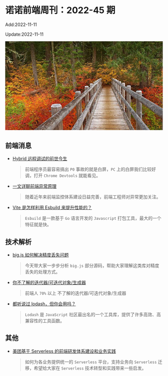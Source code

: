 <!--
 * @Description:
 * @Author: wangfuyuan
 * @Email: zoeblow@gmail.com
 * @Date: 2022-06-12 14:45:06
 * @LastEditors: wangfuyuan
 * @LastEditTime: 2022-11-18 13:52:00
 * @FilePath: \nuofe-weekly1\2022\weekly-45.md
-->

# 诺诺前端周刊：2022-45 期

Add:2022-11-11

Update:2022-11-11

![202245](../images/2022/202245.jpg)

## 前端消息

- [Hybrid 远程调试的前世今生](https://mp.weixin.qq.com/s/lFtG45fClB1E2C5-NPlLFQ)

  > 前端程序员最容易搞出 `P0` 事故的就是白屏，`PC` 上的白屏我们比较好调，打开 `Chrome Devtools` 就能看见。

- [一文详聊前端异常原理](https://blog.csdn.net/weixin_45709327/article/details/127272384)

  > 随着近年来前端监控体系建设日益完善，前端工程师对异常更加关注。

- [Vite 是怎样利用 Esbuild 来提升性能的？](https://juejin.cn/post/7129802255120728100)

  > `Esbuild` 是一款基于 `Go` 语言开发的 `Javascript` 打包工具，最大的一个特征就是快。

## 技术解析

- [big.js 如何解决精度丢失问题](https://juejin.cn/post/7149735186509332510)

  > 今天带大家一步步分析 `big.js` 部分源码，帮助大家理解这类库对精度丢失的处理方式。

- [你不了解的迭代器/可迭代对象/生成器](https://juejin.cn/post/7141685685940912136)

  > 前端人 `70%` 以上 不了解的迭代器/可迭代对象/生成器

- [都听说过 lodash，但你会用吗？](https://juejin.cn/post/7143579596217122853)

  > `Lodash` 是 `JavaScript` 社区最出名的一个工具库，提供了许多高效、高兼容性的工具函数。

## 其他

- [美团基于 Serverless 的前端研发体系建设和业务实践](https://mp.weixin.qq.com/s/hVeYdX-EjHT9cvZ_RW2rPA)

  > 如何为各业务提供统一的 `Serverless` 平台，支持业务向 `Serverless` 迁移，希望给大家在 `Serverless` 技术转型和实践带来一些启发。
